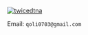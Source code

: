 <!--
**WaiNaat/WaiNaat** is a ✨ _special_ ✨ repository because its `README.md` (this file) appears on your GitHub profile.

Here are some ideas to get you started:

- 🔭 I’m currently working on ...
- 🌱 I’m currently learning ...
- 👯 I’m looking to collaborate on ...
- 🤔 I’m looking for help with ...
- 💬 Ask me about ...
- 📫 How to reach me: ...
- 😄 Pronouns: ...
- ⚡ Fun fact: ...
-->
[![twicedtna](https://solvedac-readme-badge.herokuapp.com/api/v1/badge?user=twicedtna&theme=white&size=medium&compact=1&use_back_color=1&use_border=0&use_shadow=1)](https://www.acmicpc.net/user/twicedtna)


Email: `qoli0703@gmail.com`

